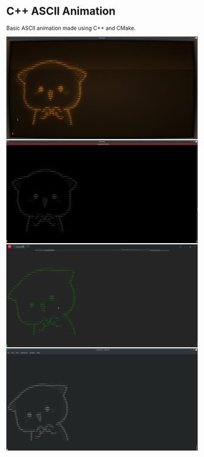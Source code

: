 # C++ ASCII Animation
Basic ASCII animation made using C++ and CMake.

![Screenshot Number 1](https://github.com/MintMellowCat/C-ASCII-Animation/blob/main/Screenshot_20201218_091703.png)
![Screenshot Number 2](https://github.com/MintMellowCat/C-ASCII-Animation/blob/main/Screenshot_20201218_091801.png)
![Screenshot Number 3](https://github.com/MintMellowCat/C-ASCII-Animation/blob/main/Screenshot_20201218_091912.png)
![Screenshot Number 4](https://github.com/MintMellowCat/C-ASCII-Animation/blob/main/Screenshot_20201218_091828.png)
